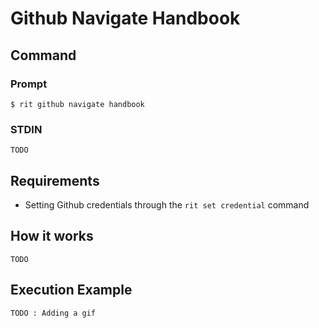 # Github Navigate Handbook

## Command

### Prompt

`$ rit github navigate handbook`

### STDIN

`TODO`

## Requirements

- Setting Github credentials through the `rit set credential` command

## How it works

`TODO`

## Execution Example

`TODO : Adding a gif`
